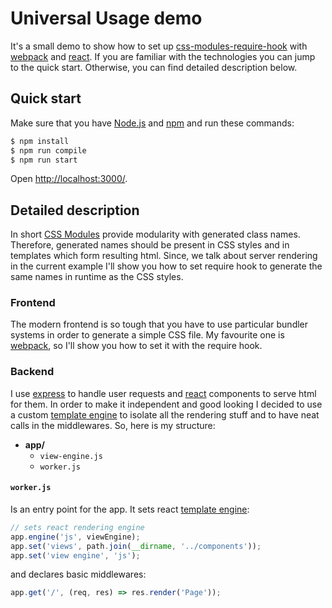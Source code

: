 Universal Usage demo
====================

It's a small demo to show how to set up [css-modules-require-hook](https://github.com/css-modules/css-modules-require-hook/) with [webpack](https://webpack.github.io/) and [react](https://facebook.github.io/react/). If you are familiar with the technologies you can jump to the quick start. Otherwise, you can find detailed description below.


## Quick start

Make sure that you have [Node.js](https://nodejs.org/en/) and [npm](https://www.npmjs.com/) and run these commands:

```bash
$ npm install
$ npm run compile
$ npm run start
```

Open <a href="http://localhost:3000/" target="_blank">http://localhost:3000/</a>.


## Detailed description

In short [CSS Modules](https://github.com/css-modules/css-modules) provide modularity with generated class names. Therefore, generated names should be present in CSS styles and in templates which form resulting html. Since, we talk about server rendering in the current example I'll show you how to set require hook to generate the same names in runtime as the CSS styles.

### Frontend

The modern frontend is so tough that you have to use particular bundler systems in order to generate a simple CSS file. My favourite one is [webpack](https://webpack.github.io/), so I'll show you how to set it with the require hook.

### Backend

I use [express](http://expressjs.com/) to handle user requests and [react](https://facebook.github.io/react/) components to serve html for them. In order to make it independent and good looking I decided to use a custom [template engine](http://expressjs.com/en/advanced/developing-template-engines.html) to isolate all the rendering stuff and to have neat calls in the middlewares. So, here is my structure:

- **app/**
  - `view-engine.js`
  - `worker.js`

#### `worker.js`

Is an entry point for the app. It sets react [template engine](http://expressjs.com/en/advanced/developing-template-engines.html):

```javascript
// sets react rendering engine
app.engine('js', viewEngine);
app.set('views', path.join(__dirname, '../components'));
app.set('view engine', 'js');
```

and declares basic middlewares:

```javascript
app.get('/', (req, res) => res.render('Page'));
```
